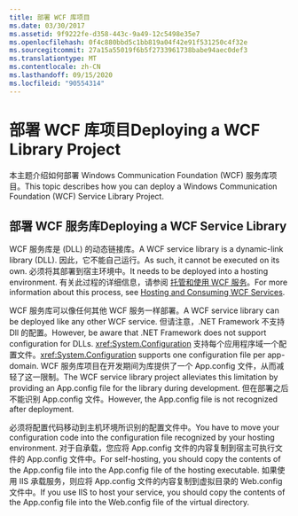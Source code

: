 ```yaml
---
title: 部署 WCF 库项目
ms.date: 03/30/2017
ms.assetid: 9f9222fe-d358-443c-9a49-12c5498e35e7
ms.openlocfilehash: 0f4c880bbd5c1bb819a04f42e91f531250c4f32e
ms.sourcegitcommit: 27a15a55019f6b5f2733961738babe94aec0def3
ms.translationtype: MT
ms.contentlocale: zh-CN
ms.lasthandoff: 09/15/2020
ms.locfileid: "90554314"
---
```

# <a name="deploying-a-wcf-library-project"></a><span data-ttu-id="a899d-102">部署 WCF 库项目</span><span class="sxs-lookup"><span data-stu-id="a899d-102">Deploying a WCF Library Project</span></span>
<span data-ttu-id="a899d-103">本主题介绍如何部署 Windows Communication Foundation (WCF) 服务库项目。</span><span class="sxs-lookup"><span data-stu-id="a899d-103">This topic describes how you can deploy a Windows Communication Foundation (WCF) Service Library Project.</span></span>  
  
## <a name="deploying-a-wcf-service-library"></a><span data-ttu-id="a899d-104">部署 WCF 服务库</span><span class="sxs-lookup"><span data-stu-id="a899d-104">Deploying a WCF Service Library</span></span>  
 <span data-ttu-id="a899d-105">WCF 服务库是 (DLL) 的动态链接库。</span><span class="sxs-lookup"><span data-stu-id="a899d-105">A WCF service library is a dynamic-link library (DLL).</span></span> <span data-ttu-id="a899d-106">因此，它不能自己运行。</span><span class="sxs-lookup"><span data-stu-id="a899d-106">As such, it cannot be executed on its own.</span></span> <span data-ttu-id="a899d-107">必须将其部署到宿主环境中。</span><span class="sxs-lookup"><span data-stu-id="a899d-107">It needs to be deployed into a hosting environment.</span></span> <span data-ttu-id="a899d-108">有关此过程的详细信息，请参阅 [托管和使用 WCF 服务](/previous-versions/dotnet/articles/bb332338(v=msdn.10))。</span><span class="sxs-lookup"><span data-stu-id="a899d-108">For more information about this process, see [Hosting and Consuming WCF Services](/previous-versions/dotnet/articles/bb332338(v=msdn.10)).</span></span>  
  
 <span data-ttu-id="a899d-109">WCF 服务库可以像任何其他 WCF 服务一样部署。</span><span class="sxs-lookup"><span data-stu-id="a899d-109">A WCF service library can be deployed like any other WCF service.</span></span> <span data-ttu-id="a899d-110">但请注意，.NET Framework 不支持 Dll 的配置。</span><span class="sxs-lookup"><span data-stu-id="a899d-110">However, be aware that .NET Framework does not support configuration for DLLs.</span></span> <span data-ttu-id="a899d-111"><xref:System.Configuration> 支持每个应用程序域一个配置文件。</span><span class="sxs-lookup"><span data-stu-id="a899d-111"><xref:System.Configuration> supports one configuration file per app-domain.</span></span> <span data-ttu-id="a899d-112">WCF 服务库项目在开发期间为库提供了一个 App.config 文件，从而减轻了这一限制。</span><span class="sxs-lookup"><span data-stu-id="a899d-112">The WCF service library project alleviates this limitation by providing an App.config file for the library during development.</span></span> <span data-ttu-id="a899d-113">但在部署之后不能识别 App.config 文件。</span><span class="sxs-lookup"><span data-stu-id="a899d-113">However, the App.config file is not recognized after deployment.</span></span>  
  
 <span data-ttu-id="a899d-114">必须将配置代码移动到主机环境所识别的配置文件中。</span><span class="sxs-lookup"><span data-stu-id="a899d-114">You have to move your configuration code into the configuration file recognized by your hosting environment.</span></span> <span data-ttu-id="a899d-115">对于自承载，您应将 App.config 文件的内容复制到宿主可执行文件的 App.config 文件中。</span><span class="sxs-lookup"><span data-stu-id="a899d-115">For self-hosting, you should copy the contents of the App.config file into the App.config file of the hosting executable.</span></span> <span data-ttu-id="a899d-116">如果使用 IIS 承载服务，则应将 App.config 文件的内容复制到虚拟目录的 Web.config 文件中。</span><span class="sxs-lookup"><span data-stu-id="a899d-116">If you use IIS to host your service, you should copy the contents of the App.config file into the Web.config file of the virtual directory.</span></span>
